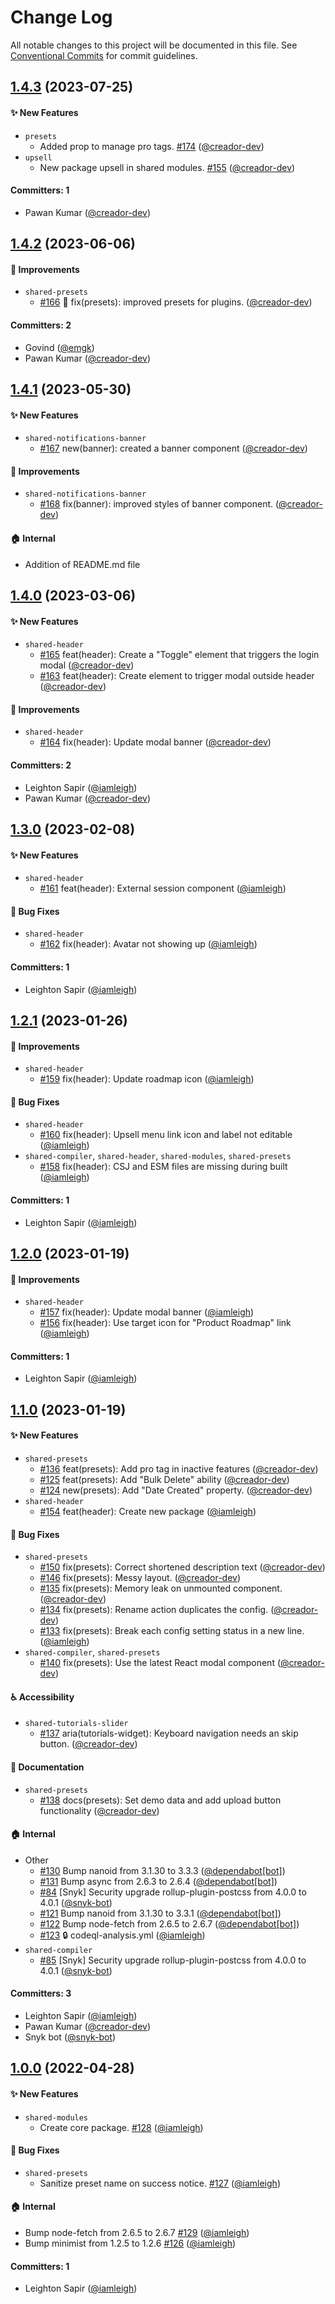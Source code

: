 # Change Log

All notable changes to this project will be documented in this file. See [Conventional Commits](https://conventionalcommits.org/) for commit guidelines.

## [1.4.3](https://github.com/wpmudev/shared-modules/compare/release/1.4.2...release/1.4.3) (2023-07-25)

#### ✨ New Features

- `presets`
  - Added prop to manage pro tags. [#174](https://github.com/wpmudev/shared-modules/pull/174) ([@creador-dev](https://github.com/creador-dev))
- `upsell`
  - New package upsell in shared modules. [#155](https://github.com/wpmudev/shared-modules/pull/155) ([@creador-dev](https://github.com/creador-dev))

#### Committers: 1
- Pawan Kumar ([@creador-dev](https://github.com/creador-dev))

## [1.4.2](https://github.com/wpmudev/shared-modules/compare/release/1.4.1...release/1.4.2) (2023-06-06)

#### 🚀 Improvements
* `shared-presets`
  * [#166](https://github.com/wpmudev/shared-modules/pull/166) 🐛 fix(presets): improved presets for plugins. ([@creador-dev](https://github.com/creador-dev))

#### Committers: 2
- Govind ([@emgk](https://github.com/emgk))
- Pawan Kumar ([@creador-dev](https://github.com/creador-dev))

## [1.4.1](https://github.com/wpmudev/shared-modules/compare/release/1.4.0...release/1.4.1) (2023-05-30)

#### ✨ New Features
* `shared-notifications-banner`
  * [#167](https://github.com/wpmudev/shared-modules/pull/167) new(banner): created a banner component ([@creador-dev](https://github.com/creador-dev))

#### 🚀 Improvements
* `shared-notifications-banner`
  * [#168](https://github.com/wpmudev/shared-modules/pull/168) fix(banner): improved styles of banner component. ([@creador-dev](https://github.com/creador-dev))

#### 🏠 Internal
 * Addition of README.md file

## [1.4.0](https://github.com/wpmudev/shared-modules/compare/v1.3.0...v1.4.0) (2023-03-06)

#### ✨ New Features
* `shared-header`
  * [#165](https://github.com/wpmudev/shared-modules/pull/165) feat(header): Create a "Toggle" element that triggers the login modal ([@creador-dev](https://github.com/creador-dev))
  * [#163](https://github.com/wpmudev/shared-modules/pull/163) feat(header): Create element to trigger modal outside header ([@creador-dev](https://github.com/creador-dev))

#### 🚀 Improvements
* `shared-header`
  * [#164](https://github.com/wpmudev/shared-modules/pull/164) fix(header): Update modal banner ([@creador-dev](https://github.com/creador-dev))

#### Committers: 2
- Leighton Sapir ([@iamleigh](https://github.com/iamleigh))
- Pawan Kumar ([@creador-dev](https://github.com/creador-dev))

## [1.3.0](https://github.com/wpmudev/shared-modules/compare/v1.2.1...v1.3.0) (2023-02-08)

#### ✨ New Features
* `shared-header`
  * [#161](https://github.com/wpmudev/shared-modules/pull/161) feat(header): External session component ([@iamleigh](https://github.com/iamleigh))

#### 🐛 Bug Fixes
* `shared-header`
  * [#162](https://github.com/wpmudev/shared-modules/pull/162) fix(header): Avatar not showing up ([@iamleigh](https://github.com/iamleigh))

#### Committers: 1
- Leighton Sapir ([@iamleigh](https://github.com/iamleigh))

## [1.2.1](https://github.com/wpmudev/shared-modules/compare/v1.2.0...v1.2.1) (2023-01-26)

#### 🚀 Improvements
* `shared-header`
  * [#159](https://github.com/wpmudev/shared-modules/pull/159) fix(header): Update roadmap icon ([@iamleigh](https://github.com/iamleigh))

#### 🐛 Bug Fixes
* `shared-header`
  * [#160](https://github.com/wpmudev/shared-modules/pull/160) fix(header): Upsell menu link icon and label not editable ([@iamleigh](https://github.com/iamleigh))
* `shared-compiler`, `shared-header`, `shared-modules`, `shared-presets`
  * [#158](https://github.com/wpmudev/shared-modules/pull/158) fix(header): CSJ and ESM files are missing during built ([@iamleigh](https://github.com/iamleigh))

#### Committers: 1
- Leighton Sapir ([@iamleigh](https://github.com/iamleigh))

## [1.2.0](https://github.com/wpmudev/shared-modules/compare/v1.1.0...v1.2.0) (2023-01-19)

#### 🚀 Improvements
* `shared-header`
  * [#157](https://github.com/wpmudev/shared-modules/pull/157) fix(header): Update modal banner ([@iamleigh](https://github.com/iamleigh))
  * [#156](https://github.com/wpmudev/shared-modules/pull/156) fix(header): Use target icon for "Product Roadmap" link ([@iamleigh](https://github.com/iamleigh))

#### Committers: 1
- Leighton Sapir ([@iamleigh](https://github.com/iamleigh))

## [1.1.0](https://github.com/wpmudev/shared-modules/compare/v1.0.0...v1.1.0) (2023-01-19)

#### ✨ New Features
* `shared-presets`
  * [#136](https://github.com/wpmudev/shared-modules/pull/136) feat(presets): Add pro tag in inactive features ([@creador-dev](https://github.com/creador-dev))
  * [#125](https://github.com/wpmudev/shared-modules/pull/125) feat(presets): Add "Bulk Delete" ability ([@creador-dev](https://github.com/creador-dev))
  * [#124](https://github.com/wpmudev/shared-modules/pull/124) new(presets): Add "Date Created" property. ([@creador-dev](https://github.com/creador-dev))
* `shared-header`
  * [#154](https://github.com/wpmudev/shared-modules/pull/154) feat(header): Create new package ([@iamleigh](https://github.com/iamleigh))

#### 🐛 Bug Fixes
* `shared-presets`
  * [#150](https://github.com/wpmudev/shared-modules/pull/150) fix(presets): Correct shortened description text ([@creador-dev](https://github.com/creador-dev))
  * [#146](https://github.com/wpmudev/shared-modules/pull/146) fix(presets): Messy layout. ([@creador-dev](https://github.com/creador-dev))
  * [#135](https://github.com/wpmudev/shared-modules/pull/135) fix(presets): Memory leak on unmounted component. ([@creador-dev](https://github.com/creador-dev))
  * [#134](https://github.com/wpmudev/shared-modules/pull/134) fix(presets): Rename action duplicates the config. ([@creador-dev](https://github.com/creador-dev))
  * [#133](https://github.com/wpmudev/shared-modules/pull/133) fix(presets): Break each config setting status in a new line. ([@iamleigh](https://github.com/iamleigh))
* `shared-compiler`, `shared-presets`
  * [#140](https://github.com/wpmudev/shared-modules/pull/140) fix(presets): Use the latest React modal component ([@creador-dev](https://github.com/creador-dev))

#### ♿️ Accessibility
* `shared-tutorials-slider`
  * [#137](https://github.com/wpmudev/shared-modules/pull/137) aria(tutorials-widget): Keyboard navigation needs an skip button. ([@creador-dev](https://github.com/creador-dev))

#### 📝 Documentation
* `shared-presets`
  * [#138](https://github.com/wpmudev/shared-modules/pull/138) docs(presets): Set demo data and add upload button functionality ([@creador-dev](https://github.com/creador-dev))

#### 🏠 Internal
* Other
  * [#130](https://github.com/wpmudev/shared-modules/pull/130) Bump nanoid from 3.1.30 to 3.3.3 ([@dependabot[bot]](https://github.com/apps/dependabot))
  * [#131](https://github.com/wpmudev/shared-modules/pull/131) Bump async from 2.6.3 to 2.6.4 ([@dependabot[bot]](https://github.com/apps/dependabot))
  * [#84](https://github.com/wpmudev/shared-modules/pull/84) [Snyk] Security upgrade rollup-plugin-postcss from 4.0.0 to 4.0.1 ([@snyk-bot](https://github.com/snyk-bot))
  * [#121](https://github.com/wpmudev/shared-modules/pull/121) Bump nanoid from 3.1.30 to 3.3.1 ([@dependabot[bot]](https://github.com/apps/dependabot))
  * [#122](https://github.com/wpmudev/shared-modules/pull/122) Bump node-fetch from 2.6.5 to 2.6.7 ([@dependabot[bot]](https://github.com/apps/dependabot))
  * [#123](https://github.com/wpmudev/shared-modules/pull/123) 🔒️ codeql-analysis.yml ([@iamleigh](https://github.com/iamleigh))
* `shared-compiler`
  * [#85](https://github.com/wpmudev/shared-modules/pull/85) [Snyk] Security upgrade rollup-plugin-postcss from 4.0.0 to 4.0.1 ([@snyk-bot](https://github.com/snyk-bot))

#### Committers: 3
- Leighton Sapir ([@iamleigh](https://github.com/iamleigh))
- Pawan Kumar ([@creador-dev](https://github.com/creador-dev))
- Snyk bot ([@snyk-bot](https://github.com/snyk-bot))

## [1.0.0](https://github.com/wpmudev/shared-modules/releases/tag/%40wpmudev%2Fshared-modules%401.0.0) (2022-04-28)

#### ✨ New Features

- `shared-modules`
  - Create core package. [#128](https://github.com/wpmudev/shared-modules/pull/128) ([@iamleigh](https://github.com/iamleigh))

#### 🐛 Bug Fixes

- `shared-presets`
  - Sanitize preset name on success notice. [#127](https://github.com/wpmudev/shared-modules/pull/127) ([@iamleigh](https://github.com/iamleigh))

#### 🏠 Internal

- Bump node-fetch from 2.6.5 to 2.6.7 [#129](https://github.com/wpmudev/shared-modules/pull/129) ([@iamleigh](https://github.com/iamleigh))
- Bump minimist from 1.2.5 to 1.2.6 [#126](https://github.com/wpmudev/shared-modules/pull/126) ([@iamleigh](https://github.com/iamleigh))

#### Committers: 1

- Leighton Sapir ([@iamleigh](https://github.com/iamleigh))
